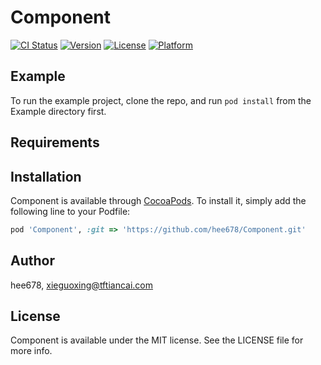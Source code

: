 # Component

[![CI Status](http://img.shields.io/travis/hee678/Component.svg?style=flat)](https://travis-ci.org/hee678/Component)
[![Version](https://img.shields.io/cocoapods/v/Component.svg?style=flat)](http://cocoapods.org/pods/Component)
[![License](https://img.shields.io/cocoapods/l/Component.svg?style=flat)](http://cocoapods.org/pods/Component)
[![Platform](https://img.shields.io/cocoapods/p/Component.svg?style=flat)](http://cocoapods.org/pods/Component)

## Example

To run the example project, clone the repo, and run `pod install` from the Example directory first.

## Requirements

## Installation

Component is available through [CocoaPods](http://cocoapods.org). To install
it, simply add the following line to your Podfile:

```ruby
pod 'Component', :git => 'https://github.com/hee678/Component.git'
```

## Author

hee678, xieguoxing@tftiancai.com

## License

Component is available under the MIT license. See the LICENSE file for more info.
